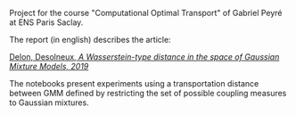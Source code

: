 Project for the course "Computational Optimal Transport" of Gabriel Peyré at ENS Paris Saclay.

The report (in english) describes the article:

[Delon, Desolneux, *A Wasserstein-type distance in the space of Gaussian Mixture Models, 2019*](https://hal.archives-ouvertes.fr/hal-02178204)

The notebooks present experiments using a transportation distance between GMM defined by restricting the set of possible coupling measures to Gaussian mixtures.
